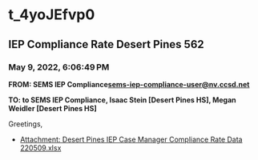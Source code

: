 # t_4yoJEfvp0
## IEP Compliance Rate Desert Pines 562
### May 9, 2022, 6:06:49 PM
**FROM: SEMS IEP Compliance<sems-iep-compliance-user@nv.ccsd.net>**

**TO: to SEMS IEP Compliance, Isaac Stein [Desert Pines HS], Megan Weidler [Desert Pines HS]**


Greetings,  





* [Attachment: Desert Pines IEP Case Manager Compliance Rate Data 220509.xlsx](t_4yoJEfvp0-attachment-1.xlsx)

